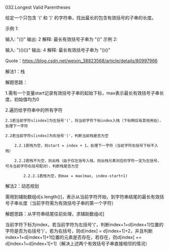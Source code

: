 032.Longest Valid Parentheses

给定一个只包含 '(' 和 ')' 的字符串，找出最长的包含有效括号的子串的长度。

示例 1:

输入: "(()"
输出: 2
解释: 最长有效括号子串为 "()"
示例 2:

输入: ")()())"
输出: 4
解释: 最长有效括号子串为 "()()"

Quote：https://blog.csdn.net/weixin_38823568/article/details/80997966

解法1：栈

解题思路：
 
1.需有一个变量start记录有效括号子串的起始下标，max表示最长有效括号子串长度，初始值均为0
 
2.遍历给字符串中的所有字符
 
    2.1若当前字符s[index]为左括号'('，将当前字符下标index入栈（下标稍后有其他用处），处理下一字符
 
    2.2若当前字符s[index]为右括号')'，判断当前栈是否为空
 
        2.2.1若栈为空，则start = index + 1，处理下一字符（当前字符右括号下标不入栈）
 
        2.2.2若栈不为空，则出栈（由于仅左括号入栈，则出栈元素对应的字符一定为左括号，可与当前字符右括号配对），判断栈是否为空
 
            2.2.2.1若栈为空，则max = max(max, index-start+1)
 
 
 
解法2：动态规划

需用到辅助数组d[s.length()]，表示从当前字符开始，到字符串结尾的最长有效括号子串长度（当前字符需为有效括号子串的第一个字符）

解题思路：从字符串结尾往前处理，求辅助数组d[]

当前字符下标为index，若当前字符为左括号'('，判断index+1+d[index+1]位置的字符是否为右括号')'，若为右括号，则d[index] = d[index+1]+2，并且判断index+1+d[index+1]+1位置的元素是否存在，若存在，则d[index] += d[index+1+d[index+1]+1]（解决上述两个有效括号子串直接相邻的情况）


 
